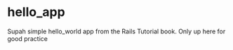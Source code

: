 hello_app
=========

Supah simple hello_world app from the Rails Tutorial book. Only up here for good practice
